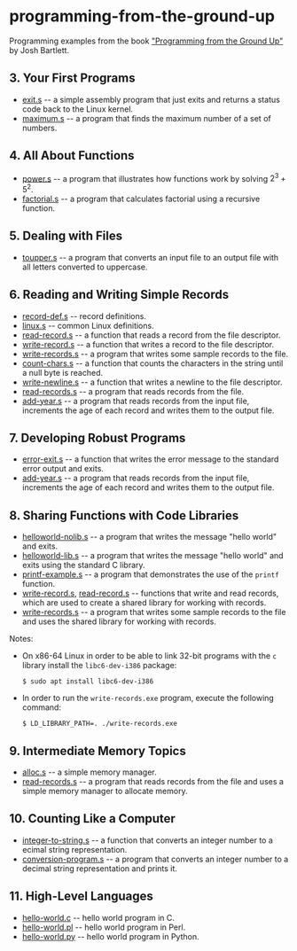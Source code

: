 # programming-from-the-ground-up

Programming examples from the book ["Programming from the Ground Up"](https://savannah.nongnu.org/projects/pgubook/) by Josh Bartlett.

## 3. Your First Programs

- [exit.s](03.your-first-programs/exit.s) -- a simple assembly program that just exits and returns a status code back to the Linux kernel.
- [maximum.s](03.your-first-programs/maximum.s) -- a program that finds the maximum number of a set of numbers.


## 4. All About Functions

- [power.s](04.all-about-functions/power.s) -- a program that illustrates how functions work by solving $2^3 + 5^2$.
- [factorial.s](04.all-about-functions/factorial.s) -- a program that calculates factorial using a recursive function.


## 5. Dealing with Files

- [toupper.s](05.dealing-with-files/toupper.s) -- a program that converts an input file to an output file with all letters converted to uppercase.


## 6. Reading and Writing Simple Records

- [record-def.s](06.reading-and-writing-simple-records/record-def.s) -- record definitions.
- [linux.s](06.reading-and-writing-simple-records/linux.s) -- common Linux definitions.
- [read-record.s](06.reading-and-writing-simple-records/read-record.s) -- a function that reads a record from the file descriptor.
- [write-record.s](06.reading-and-writing-simple-records/write-record.s) -- a function that writes a record to the file descriptor.
- [write-records.s](06.reading-and-writing-simple-records/write-records.s) -- a program that writes some sample records to the file.
- [count-chars.s](06.reading-and-writing-simple-records/count-chars.s) -- a function that counts the characters in the string until a null byte is reached.
- [write-newline.s](06.reading-and-writing-simple-records/write-newline.s) -- a function that writes a newline to the file descriptor.
- [read-records.s](06.reading-and-writing-simple-records/read-records.s) -- a program that reads records from the file.
- [add-year.s](06.reading-and-writing-simple-records/add-year.s) -- a program that reads records from the input file, increments the age of each record and writes them to the output file.


## 7. Developing Robust Programs

- [error-exit.s](07.developing-robust-programs/error-exit.s) -- a function that writes the error message to the standard error output and exits.
- [add-year.s](07.developing-robust-programs/add-year.s) -- a program that reads records from the input file, increments the age of each record and writes them to the output file.


## 8. Sharing Functions with Code Libraries

- [helloworld-nolib.s](08.sharing-functions-with-code-libraries/helloworld-nolib.s) -- a program that writes the message "hello world" and exits.
- [helloworld-lib.s](08.sharing-functions-with-code-libraries/helloworld-lib.s) -- a program that writes the message "hello world" and exits using the standard C library.
- [printf-example.s](08.sharing-functions-with-code-libraries/printf-example.s) -- a program that demonstrates the use of the `printf` function.
- [write-record.s](08.sharing-functions-with-code-libraries/write-record.s), [read-record.s](08.sharing-functions-with-code-libraries/read-record.s) -- functions that write and read records, which are used to create a shared library for working with records.
- [write-records.s](08.sharing-functions-with-code-libraries/write-records.s) -- a program that writes some sample records to the file and uses the shared library for working with records.

Notes:

- On x86-64 Linux in order to be able to link 32-bit programs with the `c` library install the `libc6-dev-i386` package:

  ```
  $ sudo apt install libc6-dev-i386
  ```
- In order to run the `write-records.exe` program, execute the following command:

  ```
  $ LD_LIBRARY_PATH=. ./write-records.exe
  ```


## 9. Intermediate Memory Topics

- [alloc.s](09.intermediate-memory-topics/alloc.s) -- a simple memory manager.
- [read-records.s](09.intermediate-memory-topics/read-records.s) -- a program that reads records from the file and uses a simple memory manager to allocate memory.


## 10. Counting Like a Computer

- [integer-to-string.s](10.counting-like-a-computer/integer-to-string.s) -- a function that converts an integer number to a ecimal string representation.
- [conversion-program.s](10.counting-like-a-computer/conversion-program.s) -- a program that converts an integer number to a decimal string representation and prints it.


## 11. High-Level Languages

- [hello-world.c](11.high-level-languages/hello-world.c) -- hello world program in C.
- [hello-world.pl](11.high-level-languages/hello-world.pl) -- hello world program in Perl.
- [hello-world.py](11.high-level-languages/hello-world.py) -- hello world program in Python.
